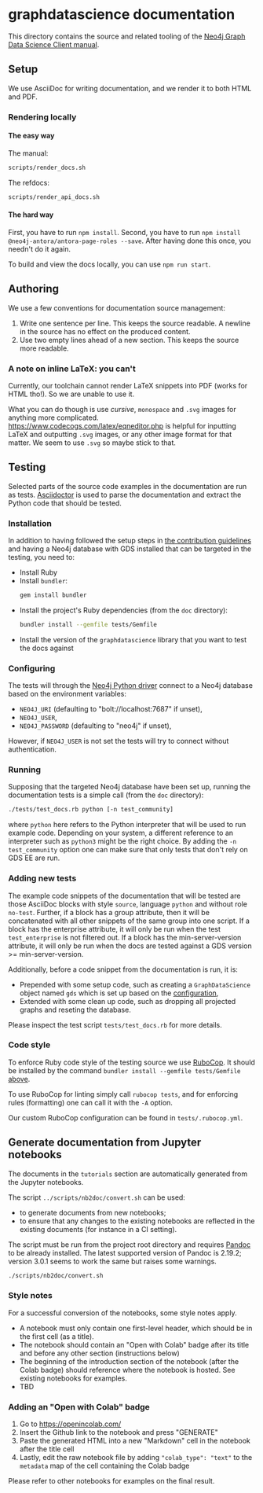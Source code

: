 # graphdatascience documentation

This directory contains the source and related tooling of the [Neo4j Graph Data Science Client manual](https://neo4j.com/docs/graph-data-science-client).


## Setup

We use AsciiDoc for writing documentation, and we render it to both HTML and PDF.


### Rendering locally

#### The easy way

The manual:

```bash
scripts/render_docs.sh
```

The refdocs:

```bash
scripts/render_api_docs.sh
```

#### The hard way

First, you have to run `npm install`.
Second, you have to run `npm install @neo4j-antora/antora-page-roles --save`.
After having done this once, you needn't do it again.

To build and view the docs locally, you can use `npm run start`.


## Authoring

We use a few conventions for documentation source management:

1. Write one sentence per line.
   This keeps the source readable.
   A newline in the source has no effect on the produced content.
2. Use two empty lines ahead of a new section.
   This keeps the source more readable.


### A note on inline LaTeX: you can't

Currently, our toolchain cannot render LaTeX snippets into PDF (works for HTML tho!).
So we are unable to use it.

What you can do though is use _cursive_, `monospace` and `.svg` images for anything more complicated.
https://www.codecogs.com/latex/eqneditor.php is helpful for inputting LaTeX and outputting `.svg` images, or any other image format for that matter.
We seem to use `.svg` so maybe stick to that.


## Testing

Selected parts of the source code examples in the documentation are run as tests.
[Asciidoctor](https://github.com/asciidoctor/asciidoctor) is used to parse the documentation and extract the Python code that should be tested.


### Installation

In addition to having followed the setup steps in [the contribution guidelines](../CONTRIBUTING.md#specifically-for-this-project) and having a Neo4j database with GDS installed that can be targeted in the testing, you need to:

 * Install Ruby
 * Install `bundler`:
   ```bash
   gem install bundler
   ```
 * Install the project's Ruby dependencies (from the `doc` directory):
   ```bash
   bundler install --gemfile tests/Gemfile
   ```
 * Install the version of the `graphdatascience` library that you want to test the docs against 


### Configuring

The tests will through the [Neo4j Python driver](https://neo4j.com/docs/python-manual/current/) connect to a Neo4j database based on the environment variables:

* `NEO4J_URI` (defaulting to "bolt://localhost:7687" if unset),
* `NEO4J_USER`,
* `NEO4J_PASSWORD` (defaulting to "neo4j" if unset),

However, if `NEO4J_USER` is not set the tests will try to connect without authentication.


### Running

Supposing that the targeted Neo4j database have been set up, running the documentation tests is a simple call (from the `doc` directory):

```bash
./tests/test_docs.rb python [-n test_community]
```

where `python` here refers to the Python interpreter that will be used to run example code.
Depending on your system, a different reference to an interpreter such as `python3` might be the right choice.
By adding the `-n test_community` option one can make sure that only tests that don't rely on GDS EE are run.


### Adding new tests

The example code snippets of the documentation that will be tested are those AsciiDoc blocks with style `source`, language `python` and without role `no-test`.
Further, if a block has a group attribute, then it will be concatenated with all other snippets of the same group into one script.
If a block has the enterprise attribute, it will only be run when the test `test_enterprise` is not filtered out.
If a block has the min-server-version attribute, it will only be run when the docs are tested against a GDS version >= min-server-version.

Additionally, before a code snippet from the documentation is run, it is:

* Prepended with some setup code, such as creating a `GraphDataScience` object named `gds` which is set up based on the [configuration](#configuring),
* Extended with some clean up code, such as dropping all projected graphs and reseting the database.

Please inspect the test script `tests/test_docs.rb` for more details.


### Code style

To enforce Ruby code style of the testing source we use [RuboCop](https://github.com/rubocop/rubocop).
It should be installed by the command `bundler install --gemfile tests/Gemfile` [above](#installation).

To use RuboCop for linting simply call `rubocop tests`, and for enforcing rules (formatting) one can call it with the `-A` option.

Our custom RuboCop configuration can be found in `tests/.rubocop.yml`.


## Generate documentation from Jupyter notebooks

The documents in the `tutorials` section are automatically generated from the Jupyter notebooks.

The script `../scripts/nb2doc/convert.sh` can be used:

* to generate documents from new notebooks;
* to ensure that any changes to the existing notebooks are reflected in the existing documents (for instance in a CI setting).

The script must be run from the project root directory and requires [Pandoc](https://pandoc.org/) to be already installed. The latest supported version of Pandoc is 2.19.2; version 3.0.1 seems to work the same but raises some warnings.

```bash
./scripts/nb2doc/convert.sh
```


### Style notes

For a successful conversion of the notebooks, some style notes apply.

* A notebook must only contain one first-level header, which should be in the first cell (as a title).
* The notebook should contain an "Open with Colab" badge after its title and before any other section (instructions below)
* The beginning of the introduction section of the notebook (after the Colab badge) should reference where the notebook is hosted. See existing notebooks for examples.
* TBD


### Adding an "Open with Colab" badge

1. Go to https://openincolab.com/
2. Insert the Github link to the notebook and press "GENERATE"
3. Paste the generated HTML into a new "Markdown" cell in the notebook after the title cell
4. Lastly, edit the raw notebook file by adding `"colab_type": "text"` to the `metadata` map of the cell containing the Colab badge

Please refer to other notebooks for examples on the final result.
